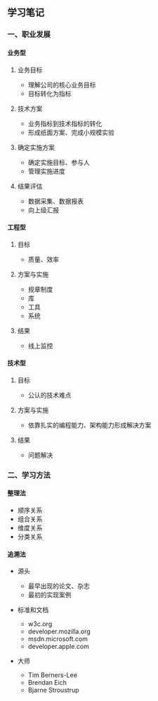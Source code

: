 ## 学习笔记

### 一、职业发展

#### 业务型
  1. 业务目标
      * 理解公司的核心业务目标
      * 目标转化为指标
  
  2. 技术方案
      * 业务指标到技术指标的转化
      * 形成纸面方案、完成小规模实验
  
  3. 确定实施方案
      * 确定实施目标、参与人
      * 管理实施进度
  
  4. 结果评估
      * 数据采集、数据报表
      * 向上级汇报

#### 工程型
  1. 目标
      * 质量、效率

  2. 方案与实施
      * 规章制度 
      * 库
      * 工具
      * 系统

  3. 结果
      * 线上监控

#### 技术型
  1. 目标
      * 公认的技术难点

  2. 方案与实施
      * 依靠扎实的编程能力、架构能力形成解决方案

  3. 结果
      * 问题解决


### 二、学习方法

#### 整理法
  * 顺序关系
  * 组合关系
  * 维度关系
  * 分类关系
  
#### 追溯法
  * 源头
    * 最早出现的论文、杂志
    * 最初的实现案例

  * 标准和文档
    * w3c.org
    * developer.mozilla.org
    * msdn.microsoft.com
    * developer.apple.com

  * 大师
    * Tim Berners-Lee
    * Brendan Eich
    * Bjarne Stroustrup
